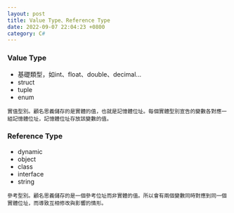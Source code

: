 ```yaml
---
layout: post
title: Value Type、Reference Type
date: 2022-09-07 22:04:23 +0800
category: C#
---
```

### Value Type

- 基礎類型，如int、float、double、decimal...
- struct
- tuple
- enum

```
實值型別。顧名思義儲存的是實體的值，也就是記憶體位址。每個實體型別宣告的變數各對應一組記憶體位址，記憶體位址存放該變數的值。
```

### Reference Type

- dynamic
- object
- class
- interface
- string

```
參考型別。顧名思義儲存的是一個參考位址而非實體的值。所以會有兩個變數同時對應到同一個實體位址，而導致互相修改與影響的情形。
```


	




